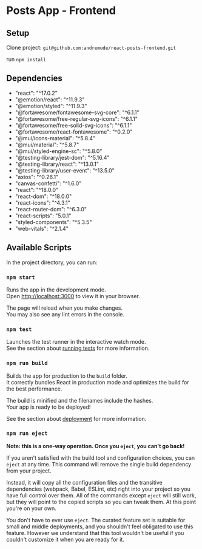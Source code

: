 # Posts App - Frontend 

## Setup

Clone project: `git@github.com:andremude/react-posts-frontend.git`

run `npm install`

## Dependencies 
<ul>
  <li>"react": "^17.0.2"</li>
  <li>"@emotion/react": "^11.9.3"</li>
  <li>"@emotion/styled": "^11.9.3"</li>
  <li>"@fortawesome/fontawesome-svg-core": "^6.1.1"</li>
  <li>"@fortawesome/free-regular-svg-icons": "^6.1.1"</li>
  <li>"@fortawesome/free-solid-svg-icons": "^6.1.1"</li>
  <li>"@fortawesome/react-fontawesome": "^0.2.0"</li>
  <li>"@mui/icons-material": "^5.8.4"</li>
  <li>"@mui/material": "^5.8.7"</li>
  <li>"@mui/styled-engine-sc": "^5.8.0"</li>
  <li>"@testing-library/jest-dom": "^5.16.4"</li>
  <li>"@testing-library/react": "^13.0.1"</li>
  <li>"@testing-library/user-event": "^13.5.0"</li>
  <li>"axios": "^0.26.1"</li>
  <li>"canvas-confetti": "^1.6.0"</li>
  <li>"react": "^18.0.0"</li>
  <li>"react-dom": "^18.0.0"</li>
  <li>"react-icons": "^4.3.1"</li>
  <li>"react-router-dom": "^6.3.0"</li>
  <li>"react-scripts": "5.0.1"</li>
  <li>"styled-components": "^5.3.5"</li>
  <li>"web-vitals": "^2.1.4"</li>
</ul>    

## Available Scripts

In the project directory, you can run:

### `npm start`

Runs the app in the development mode.\
Open [http://localhost:3000](http://localhost:3000) to view it in your browser.

The page will reload when you make changes.\
You may also see any lint errors in the console.

### `npm test`

Launches the test runner in the interactive watch mode.\
See the section about [running tests](https://facebook.github.io/create-react-app/docs/running-tests) for more information.

### `npm run build`

Builds the app for production to the `build` folder.\
It correctly bundles React in production mode and optimizes the build for the best performance.

The build is minified and the filenames include the hashes.\
Your app is ready to be deployed!

See the section about [deployment](https://facebook.github.io/create-react-app/docs/deployment) for more information.

### `npm run eject`

**Note: this is a one-way operation. Once you `eject`, you can't go back!**

If you aren't satisfied with the build tool and configuration choices, you can `eject` at any time. This command will remove the single build dependency from your project.

Instead, it will copy all the configuration files and the transitive dependencies (webpack, Babel, ESLint, etc) right into your project so you have full control over them. All of the commands except `eject` will still work, but they will point to the copied scripts so you can tweak them. At this point you're on your own.

You don't have to ever use `eject`. The curated feature set is suitable for small and middle deployments, and you shouldn't feel obligated to use this feature. However we understand that this tool wouldn't be useful if you couldn't customize it when you are ready for it.
